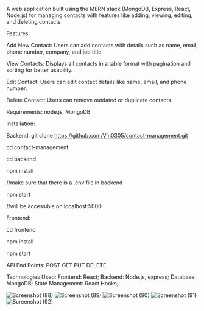 A web application built using the MERN stack (MongoDB, Express, React, Node.js) for managing contacts with features like adding, viewing, editing, and deleting contacts

Features:

Add New Contact: Users can add contacts with details such as name, email, phone number, company, and job title.

View Contacts: Displays all contacts in a table format with pagination and sorting for better usability.

Edit Contact: Users can edit contact details like name, email, and phone number.

Delete Contact: Users can remove outdated or duplicate contacts.

Requirements: node.js, MongoDB

Installation:

Backend:
git clone https://github.com/Vin0305/contact-management.git

cd contact-management

cd backend

npm install

//make sure that there is a .env file in backend

npm start

//will be accessible on localhost:5000

Frontend:

cd frontend

npm install

npm start

API End Points:
POST
GET
PUT
DELETE

Technologies Used:
Frontend: React;
Backend: Node.js, express;
Database: MongoDB;
State Management: React Hooks;

![Screenshot (88)](https://github.com/user-attachments/assets/981c991f-010e-4b4f-bad4-7085e284f0d9)
![Screenshot (89)](https://github.com/user-attachments/assets/91ad0c31-76ec-4dd4-a5db-93551811529a)
![Screenshot (90)](https://github.com/user-attachments/assets/a3326794-227c-40f7-b8b6-a4069fa21e3b)
![Screenshot (91)](https://github.com/user-attachments/assets/d60b2374-bcd5-40eb-95ac-10cc6ceb2b6b)
![Screenshot (92)](https://github.com/user-attachments/assets/89e0c068-8069-474c-ac31-130f2c957168)






